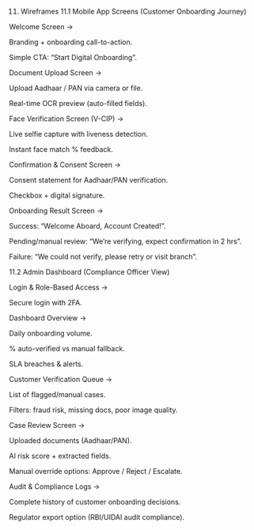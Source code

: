 11. Wireframes
11.1 Mobile App Screens (Customer Onboarding Journey)

Welcome Screen →

Branding + onboarding call-to-action.

Simple CTA: “Start Digital Onboarding”.

Document Upload Screen →

Upload Aadhaar / PAN via camera or file.

Real-time OCR preview (auto-filled fields).

Face Verification Screen (V-CIP) →

Live selfie capture with liveness detection.

Instant face match % feedback.

Confirmation & Consent Screen →

Consent statement for Aadhaar/PAN verification.

Checkbox + digital signature.

Onboarding Result Screen →

Success: “Welcome Aboard, Account Created!”.

Pending/manual review: “We’re verifying, expect confirmation in 2 hrs”.

Failure: “We could not verify, please retry or visit branch”.

11.2 Admin Dashboard (Compliance Officer View)

Login & Role-Based Access →

Secure login with 2FA.

Dashboard Overview →

Daily onboarding volume.

% auto-verified vs manual fallback.

SLA breaches & alerts.

Customer Verification Queue →

List of flagged/manual cases.

Filters: fraud risk, missing docs, poor image quality.

Case Review Screen →

Uploaded documents (Aadhaar/PAN).

AI risk score + extracted fields.

Manual override options: Approve / Reject / Escalate.

Audit & Compliance Logs →

Complete history of customer onboarding decisions.

Regulator export option (RBI/UIDAI audit compliance).
